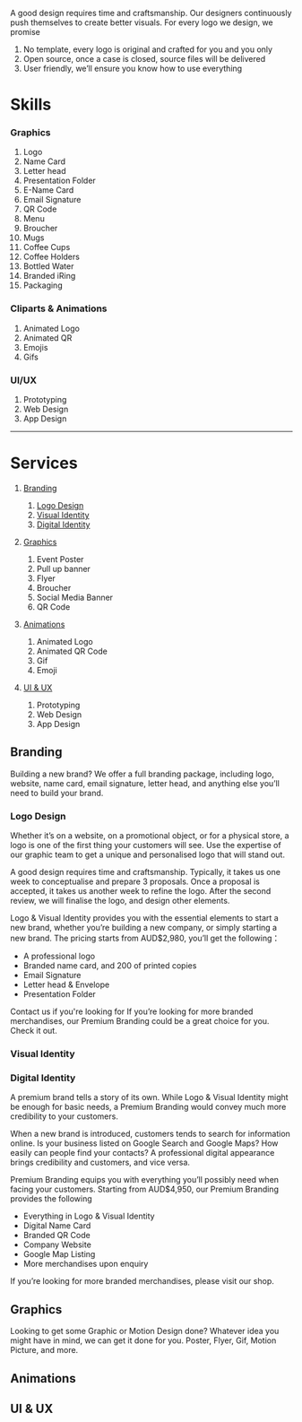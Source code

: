 A good design requires time and craftsmanship. Our designers continuously push themselves to create better visuals. For every logo we design, we promise

1. No template, every logo is original and crafted for you and you only
1. Open source, once a case is closed, source files will be delivered
1. User friendly, we’ll ensure you know how to use everything

# Skills

### Graphics
1. Logo
1. Name Card
1. Letter head
1. Presentation Folder
1. E-Name Card
1. Email Signature
1. QR Code
1. Menu
1. Broucher
1. Mugs
1. Coffee Cups
1. Coffee Holders
1. Bottled Water
1. Branded iRing
1. Packaging

### Cliparts & Animations
1. Animated Logo
1. Animated QR
1. Emojis
1. Gifs

### UI/UX
1. Prototyping
1. Web Design
1. App Design

---

# Services

1. [Branding](##branding)
    1. [Logo Design](#logo-design)
    1. [Visual Identity](#visual-dentity)
    1. [Digital Identity](#digital-identity)

1. [Graphics](#graphics)
    1. Event Poster
    1. Pull up banner
    1. Flyer
    1. Broucher
    1. Social Media Banner
    1. QR Code

1. [Animations](#animations)
    1. Animated Logo
    1. Animated QR Code
    1. Gif
    1. Emoji

1. [UI & UX](#ui-&-ux)
    1. Prototyping
    1. Web Design
    1. App Design

## Branding

Building a new brand? We offer a full branding package, including logo, website, name card, email signature, letter head, and anything else you’ll need to build your brand.

### Logo Design

Whether it’s on a website, on a promotional object, or for a physical store, a logo is one of the first thing your customers will see. Use the expertise of our graphic team to get a unique and personalised logo that will stand out.

A good design requires time and craftsmanship. Typically, it takes us one week to conceptualise and prepare 3 proposals. Once a proposal is accepted, it takes us another week to refine the logo. After the second review, we will finalise the logo, and design other elements.

Logo & Visual Identity provides you with the essential elements to start a new brand, whether you’re building a new company, or simply starting a new brand. The pricing starts from AUD$2,980, you’ll get the following：
    
* A professional logo
* Branded name card, and 200 of printed copies
* Email Signature
* Letter head & Envelope
* Presentation Folder

Contact us if you're looking for If you’re looking for more branded merchandises, our Premium Branding could be a great choice for you. Check it out.
    
### Visual Identity
### Digital Identity

A premium brand tells a story of its own. While Logo & Visual Identity might be enough for basic needs, a Premium Branding would convey much more credibility to your customers.

When a new brand is introduced, customers tends to search for information online. Is your business listed on Google Search and Google Maps? How easily can people find your contacts? A professional digital appearance brings credibility and customers, and vice versa. 

Premium Branding equips you with everything you’ll possibly need when facing your customers. Starting from AUD$4,950, our Premium Branding provides the following

* Everything in Logo & Visual Identity
* Digital Name Card
* Branded QR Code
* Company Website
* Google Map Listing
* More merchandises upon enquiry

If you’re looking for more branded merchandises, please visit our shop.

## Graphics

Looking to get some Graphic or Motion Design done? Whatever idea you might have in mind, we can get it done for you. Poster, Flyer, Gif, Motion Picture, and more.

## Animations

## UI & UX